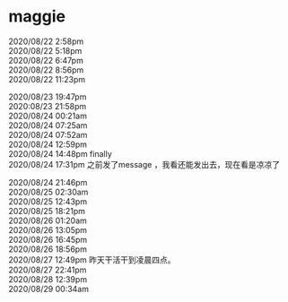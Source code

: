 # maggie
2020/08/22 2:58pm  
2020/08/22 5:18pm   
2020/08/22 6:47pm   
2020/08/22 8:56pm   
2020/08/22 11:23pm   

2020/08/23 19:47pm  
2020:08/23 21:58pm  
2020/08/24 00:21am  
2020/08/24 07:25am  
2020/08/24 07:52am  
2020/08/24 12:59pm  
2020/08/24 14:48pm  finally  
2020/08/24 17:31pm 之前发了message ，我看还能发出去，现在看是凉凉了


2020/08/24 21:46pm  
2020/08/25 02:30am  
2020/08/25 12:43pm  
2020/08/25 18:21pm   
2020/08/26 01:20am   
2020/08/26 13:05pm  
2020/08/26 16:45pm   
2020/08/26 18:56pm   
2020/08/27 12:49pm  昨天干活干到凌晨四点。  
2020/08/27 22:41pm     
2020/08/28 12:39pm      
2020/08/29 00:34am   
